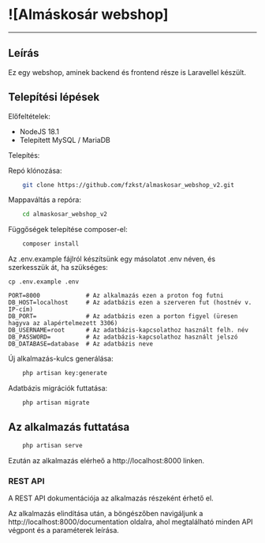# ![Almáskosár webshop]

----------

## Leírás

Ez egy webshop, aminek backend és frontend része is Laravellel készült.

## Telepítési lépések

Előfeltételek:

* NodeJS 18.1
* Telepített MySQL / MariaDB

Telepítés:

Repó klónozása:
```bash
    git clone https://github.com/fzkst/almaskosar_webshop_v2.git
```

Mappaváltás a repóra:
```bash
    cd almaskosar_webshop_v2
```

Függőségek telepítése composer-el:
```bash
    composer install
```

Az .env.example fájlról készítsünk egy másolatot .env néven, és szerkesszük át, ha szükséges:

```
cp .env.example .env

PORT=8000             # Az alkalmazás ezen a proton fog futni
DB_HOST=localhost     # Az adatbázis ezen a szerveren fut (hostnév v. IP-cím)
DB_PORT=              # Az adatbázis ezen a porton figyel (üresen hagyva az alapértelmezett 3306)
DB_USERNAME=root      # Az adatbázis-kapcsolathoz használt felh. név
DB_PASSWORD=          # Az adatbázis-kapcsolathoz használt jelszó
DB_DATABASE=database  # Az adatbázis neve
```

Új alkalmazás-kulcs generálása:
```bash
    php artisan key:generate
```

Adatbázis migrációk futtatása:
```bash
    php artisan migrate
```

## Az alkalmazás futtatása

```bash
    php artisan serve
```
Ezután az alkalmazás elérheő a  http://localhost:8000 linken.

### REST API

A REST API dokumentációja az alkalmazás részeként érhető el.

Az alkalmazás elindítása után, a böngészőben navigáljunk a http://localhost:8000/documentation oldalra, ahol megtalálható minden API végpont és a paraméterek leírása.